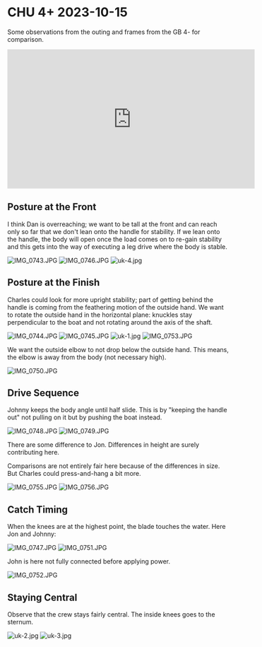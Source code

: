 
# CHU 4+ 2023-10-15

Some observations from the outing and frames from the GB 4- for
comparison.

<iframe width="560" height="315" src="https://www.youtube.com/embed/f-1jsuvYDiY?si=VuFgTtBL1YEDL-5H" title="YouTube video player" frameborder="0" allow="accelerometer; autoplay; clipboard-write; encrypted-media; gyroscope; picture-in-picture; web-share" allowfullscreen></iframe>

## Posture at the Front

I think Dan is overreaching; we want to be tall at the front and can
reach only so far that we don't lean onto the handle for stability. If
we lean onto the handle, the body will open once the load comes on to
re-gain stability and this gets into the way of executing a leg drive
where the body is stable.

![IMG_0743.JPG](IMG_0743.JPG)
![IMG_0746.JPG](IMG_0746.JPG)
![uk-4.jpg](uk-4.jpg)

## Posture at the Finish

Charles could look for more upright stability; part of getting behind
the handle is coming from the feathering motion of the outside hand. We
want to rotate the outside hand in the horizontal plane: knuckles stay
perpendicular to the boat and not rotating around the axis of the shaft.

![IMG_0744.JPG](IMG_0744.JPG)
![IMG_0745.JPG](IMG_0745.JPG)
![uk-1.jpg](uk-1.jpg)
![IMG_0753.JPG](IMG_0753.JPG)

We want the outside elbow to not drop below the outside hand. This
means, the elbow is away from the body (not necessary high).

![IMG_0750.JPG](IMG_0750.JPG)

## Drive Sequence

Johnny keeps the body angle until half slide. This is by "keeping the
handle out" not pulling on it but by pushing the boat instead.

![IMG_0748.JPG](IMG_0748.JPG)
![IMG_0749.JPG](IMG_0749.JPG)

There are some difference to Jon. Differences in height are surely
contributing here.

Comparisons are not entirely fair here because of the differences in
size. But Charles could press-and-hang a bit more.

![IMG_0755.JPG](IMG_0755.JPG)
![IMG_0756.JPG](IMG_0756.JPG)

## Catch Timing

When the knees are at the highest point, the blade touches the water.
Here Jon and Johnny:

![IMG_0747.JPG](IMG_0747.JPG)
![IMG_0751.JPG](IMG_0751.JPG)

John is here not fully connected before applying power. 

![IMG_0752.JPG](IMG_0752.JPG)

## Staying Central

Observe that the crew stays fairly central. The inside knees goes to the
sternum.

![uk-2.jpg](uk-2.jpg)
![uk-3.jpg](uk-3.jpg)
